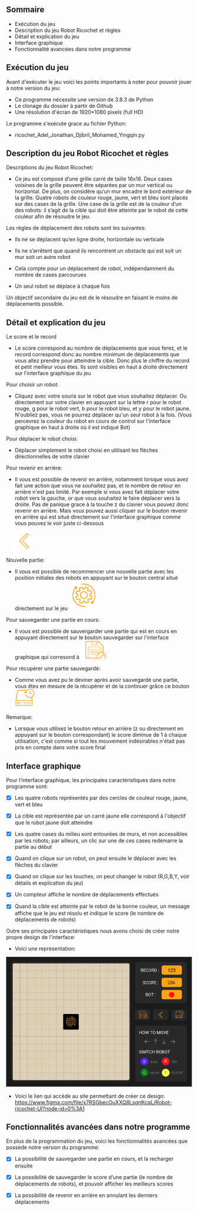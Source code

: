 ## Sommaire
- Exécution du jeu
- Description du jeu Robot Ricochet et règles
- Détail et explication du jeu
- Interface graphique 
- Fonctionnalité avancées dans notre programme

## Exécution du jeu
Avant d'exécuter le jeu voici les points importants à noter pour pouvoir jouer à notre version du jeu:
- Ce programme nécessite une version de 3.8.3 de Python
- Le clonage du dossier à partir de Github
- Une résolution d'écran de 1920*1080 pixels (full HD)

Le programme s'exécute grace au fichier Python:   

- ricochet_Adel_Jonathan_Djibril_Mohamed_Yingqin.py

## Description du jeu Robot Ricochet et règles
Descriptions du jeu Robot Ricochet:

- Ce jeu est composé d’une grille carré de taille 16x16. Deux cases voisines de la grille peuvent être séparées par un mur vertical ou horizontal. De plus, on considère qu’un mur encadre le bord extérieur de la grille. Quatre robots de couleur rouge, jaune, vert et bleu sont placés sur des cases de la grille. Une case de la grille est de la couleur d’un des robots: il s’agit de la cible qui doit être atteinte par le robot de cette couleur afin de résoudre le jeu.

Les règles de déplacement des robots sont les suivantes:

- Ils ne se déplacent qu’en ligne droite, horizontale ou verticale

- Ils ne s’arrêtent que quand ils rencontrent un obstacle qui est soit un mur soit un autre robot

- Cela compte pour un déplacement de robot, indépendamment du nombre de cases parcourues

- Un seul robot se déplace à chaque fois

Un objectif secondaire du jeu est de le résoudre en faisant le moins de déplacements possible.

## Détail et explication du jeu
Le score et le record

- Le score correspond au nombre de déplacements que vous ferez, et le record correspond donc au nombre minimum de déplacements que vous allez prendre pour atteindre la cible. Donc plus le chiffre du record et petit meilleur vous êtes. Ils sont visibles en haut à droite directement sur l'interface graphique du jeu

Pour choisir un robot:
- Cliquez avec votre souris sur le robot que vous souhaitez déplacer. Ou directement sur votre clavier en appuyant sur la lettre r pour le robot rouge, g pour le robot vert, b pour le robot bleu, et y pour le robot jaune. N'oubliez pas, vous ne pourrez déplacer qu'un seul robot à la fois. (Vous percevrez la couleur du robot en cours de control sur l'interface graphique en haut à droite où il est indiqué Bot)

Pour déplacer le robot choisi:

- Déplacer simplement le robot choisi en utilisant les flèches directionnelles de votre clavier

Pour revenir en arrière:

- Il vous est possible de revenir en arrière, notamment lorsque vous avez fait une action que vous ne souhaitez pas, et le nombre de retour en arrière n'est pas limité. Par exemple si vous avez fait déplacer votre robot vers la gauche, or que vous souhaitez le faire déplacer vers la droite. Pas de panique grace à la touche z du clavier vous pouvez donc revenir en arrière. Mais vous pouvez aussi cliquer sur le bouton revenir en arrière qui est situé directement sur l'interface graphique comme vous pouvez le voir juste ci-dessous

    ![](img/retourne.png)

Nouvelle partie:

- Il vous est possible de recommencer une nouvelle partie avec les position initiales des robots en appuyant sur le bouton central situé directement sur le jeu
![](img/update.png)

Pour sauvegarder une partie en cours:

- Il vous est possible de sauvergarder une partie qui est en cours en appuyant directement sur le bouton sauvegarder sur l'interface graphique qui corresond à 
![](img/save.png)

Pour récupérer une partie sauvegardé:

- Comme vous avez pu le deviner après avoir sauvegardé une partie, vous êtes en mesure de la récupérer et de la continuer grâce ce bouton ![](img/reload.png)

Remarque:

- Lorsque vous utilisez le bouton retour en arrière (z ou directement en appuyant sur le bouton correspondant) le score diminue de 1 à chaque utilisation, c'est comme si tout les mouvement indésirables n'était pas pris en compte dans votre score final

## Interface graphique

Pour l’interface graphique, les principales caractéristiques dans notre programme sont:

- [X] Les quatre robots représentés par des cercles de couleur rouge, jaune, vert et bleu

- [X] La cible est représentée par un carré jaune elle correspond à l'objectif que le robot jaune doit atteindre

- [X] Les quatre cases du milieu sont entourées de murs, et non accessibles par les robots; par ailleurs, un clic sur une de ces cases redémarre la partie au début

- [X] Quand on clique sur un robot, on peut ensuite le déplacer avec les flèches du clavier

- [X] Quand on clique sur les touches, on peut changer le robot (R,G,B,Y, voir détails et explication du jeu)

- [X] Un compteur affiche le nombre de déplacements effectués

- [X] Quand la cible est atteinte par le robot de la bonne couleur, un message affiche que le jeu est résolu et indique le score (le nombre de déplacements de robots)

Outre ses principales caractéristiques nous avons choisi de créer notre propre design de l'interface:

- Voici une représentation:

![](img/Interface.png)

- Voici le lien qui accède au site permettant de créer ce design:
 https://www.figma.com/file/x7RSGbecOuXXQ8LsqnKcqL/Robot-ricochet-UI?node-id=0%3A1

## Fonctionnalités avancées dans notre programme

En plus de la programmation du jeu, voici les fonctionnalités avancées que possède notre version du programme:

- [X] La possibilité de sauvegarder une partie en cours, et la recharger ensuite

- [X] La possibilité de sauvegarder le score d’une partie (le nombre de déplacements de robots), et pouvoir afficher les meilleurs scores

- [X] La possibilité de revenir en arrière en annulant les derniers déplacements